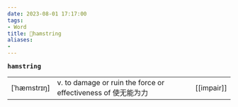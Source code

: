 ```yaml
---
date: 2023-08-01 17:17:00
tags: 
- Word
title: 📖hamstring
aliases: 
- 
---
```


<pre><strong>hamstring</strong></pre>
|   |   |   |
|---|---|---|
|[ˈhæmstrɪŋ]|v. to damage or ruin the force or effectiveness of 使⽆能为⼒|[[impair]]|